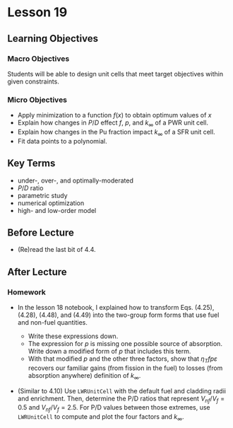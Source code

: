 # Lesson 19

<!--

4-factor analysis of a LWR pin cell, P/D.


https://info.ornl.gov/sites/publications/Files/Pub172008.pdf

https://inldigitallibrary.inl.gov/sites/sti/sti/3395100.pdf


The formal content for this lesson is incomplete.  A few numerical 
examples would be good.  I included the "data fit" as 
-->

## Learning Objectives

### Macro Objectives


Students will be able to design unit cells that meet target objectives
within given constraints.


### Micro Objectives

 - Apply minimization to a function $f(x)$ to obtain optimum values of $x$
 - Explain how changes in $P/D$ effect $f$, $p$, and $k_{\infty}$ of a PWR unit cell.
 - Explain how changes in the Pu fraction impact $k_{\infty}$ of a SFR unit cell.
 - Fit data points to a polynomial.

## Key Terms

 - under-, over-, and optimally-moderated
 - $P/D$ ratio 
 - parametric study
 - numerical optimization
 - high- and low-order model
 

## Before Lecture

  - (Re)read the last bit of 4.4.


## After Lecture

### Homework

 - In the lesson 18 notebook, I explained how to transform Eqs. (4.25), (4.28), (4.48), and (4.49) into the two-group form forms that use fuel and non-fuel quantities. 
    + Write these expressions down.
    + The expression for $p$ is missing one possible source of absorption.  Write down a modified form of 
      $p$ that includes this term.
    + With that modified $p$ and the other three factors, show that $\eta_T f p \varepsilon$ recovers
      our familiar gains (from fission in the fuel) to losses (from absorption anywhere) definition 
      of $k_{\infty}$.

 - (Similar to 4.10) Use `LWRUnitCell` with the default fuel and cladding radii and enrichment.  Then, 
   determine the P/D ratios that represent $V_{nf}/V_{f} = 0.5$ and $V_{nf}/V_{f} = 2.5$.  For P/D 
   values between those extremes, use `LWRUnitCell` to compute and plot 
   the four factors and $k_{\infty}$.
